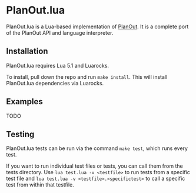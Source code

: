 # PlanOut.lua

PlanOut.lua is a Lua-based implementation of [PlanOut](http://facebook.github.io/planout/). It is a complete port of the PlanOut API and language interpreter.

## Installation

PlanOut.lua requires Lua 5.1 and Luarocks.

To install, pull down the repo and run `make install`. This will install PlanOut.lua dependencies via Luarocks.

## Examples

TODO

## Testing

PlanOut.lua tests can be run via the command `make test`, which runs every test.

If you want to run individual test files or tests, you can call them from the tests directory. Use `lua test.lua -v <testfile>` to run tests from a specific test file and `lua test.lua -v <testfile>.<specifictest>` to call a specific test from within that testfile.
